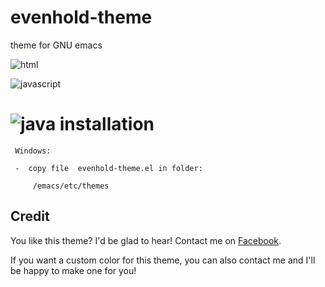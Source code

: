 evenhold-theme
==============

theme for GNU emacs


![html](https://lh6.googleusercontent.com/-jDW1jXY7ttg/U55mVI6h_zI/AAAAAAAAAZs/JNqkanl8824/w1117-h681-no/emacs+html5.JPG)

![javascript](https://lh5.googleusercontent.com/-A8L1tn7qg70/U55mUS9YfZI/AAAAAAAAAZ0/aOO73bCx868/w1117-h677-no/emacs+Javascript.JPG)

![java](https://lh3.googleusercontent.com/-2pPMblBB-WU/U55mUUcl0YI/AAAAAAAAAZk/8ocuS00Efwo/w1118-h677-no/emacs+Java+android.JPG)
installation
==============


     Windows:
     
     -  copy file  evenhold-theme.el in folder:
          
         /emacs/etc/themes


Credit
------------------------------------------------------------------------


You like this theme? I'd be glad to hear! Contact me on [Facebook](https://www.facebook.com/evenhold).

If you want a custom color for this theme, you can also contact me and I'll be happy to make one for you!
